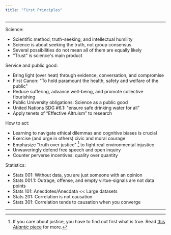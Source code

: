 ```yaml
---
title: "First Principles"
---
```


------
Science:
- Scientific method, truth-seeking, and intellectual humility
- Science is about seeking the truth, not group consensus
- Several possibilities do not mean all of them are equally likely
- “Trust” is science's main product

Service and public good:
- Bring light (over heat) through evidence, conversation, and compromise
- First Canon: "To hold paramount the health, safety and welfare of the public"
- Reduce suffering, advance well-being, and promote collective flourishing
- Public University obligations: Science as a public good
- United Nations SDG #6.1: "ensure safe drinking water for all"
- Apply tenets of “Effective Altruism” to research

How to act:
- Learning to navigate ethical dilemmas and cognitive biases is crucial
- Exercise (and urge in others) civic and moral courage
- Emphasize "truth over justice" [^1] to fight real environmental injustice
- Unwaveringly defend free speech and open inquiry
- Counter perverse incentives: quality over quantity

Statistics:
- Stats 001: Without data, you are just someone with an opinion
- Stats 001.1: Outrage, offense, and empty virtue-signals are not data points
- Stats 101: Anecdotes/Anecdata << Large datasets
- Stats 201: Correlation is not causation
- Stats 301: Correlation tends to causation when you converge 

[^1]: If you care about justice, you have to find out first what is true. Read [this *Atlantic* piece](https://www.theatlantic.com/ideas/archive/2018/11/academics-truth-justice/574165/) for more.
------

